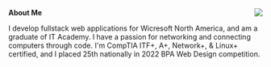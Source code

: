 <a href="https://github.com/89mpxf">
  <img align="right" src="https://github-readme-stats.vercel.app/api/top-langs/?username=89mpxf&layout=compact&langs_count=4&show_icons=true&bg_color=9,fb743f,fc466b&title_color=ffffff&text_color=ffffff&icon_color=ffffff&card_width=400" />
</a>
<div align="left">
  <b>About Me</b>
  
  I develop fullstack web applications for Wicresoft North America, and am a graduate of IT Academy. I have a passion for networking and connecting computers through code. I'm CompTIA ITF+, A+, Network+, & Linux+ certified, and I placed 25th nationally in 2022 BPA Web Design competition.
</div>




